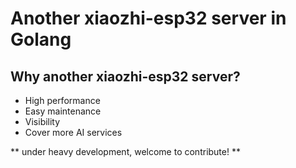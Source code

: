 Another xiaozhi-esp32 server in Golang
=============


## Why another xiaozhi-esp32 server?

- High performance
- Easy maintenance
- Visibility
- Cover more AI services

** under heavy development, welcome to contribute! **
